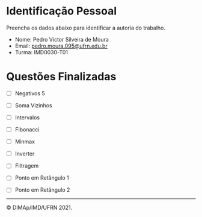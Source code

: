 ﻿# Identificação Pessoal

Preencha os dados abaixo para identificar a autoria do trabalho.

- Nome: Pedro Victor Silveira de Moura
- Email: pedro.moura.095@ufrn.edu.br
- Turma: IMD0030-T01

# Questões Finalizadas

- [ ] Negativos 5
- [ ] Soma Vizinhos
- [ ] Intervalos
- [ ] Fibonacci
- [ ] Minmax
- [ ] Inverter
- [ ] Filtragem
- [ ] Ponto em Retângulo 1
- [ ] Ponto em Retângulo 2


--------
&copy; DIMAp/IMD/UFRN 2021.
